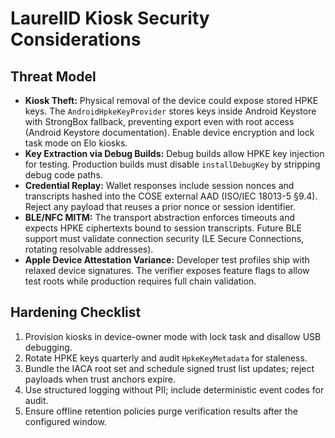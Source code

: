# LaurelID Kiosk Security Considerations

## Threat Model
- **Kiosk Theft:** Physical removal of the device could expose stored HPKE keys. The `AndroidHpkeKeyProvider` stores keys inside Android Keystore with StrongBox fallback, preventing export even with root access (Android Keystore documentation). Enable device encryption and lock task mode on Elo kiosks.
- **Key Extraction via Debug Builds:** Debug builds allow HPKE key injection for testing. Production builds must disable `installDebugKey` by stripping debug code paths.
- **Credential Replay:** Wallet responses include session nonces and transcripts hashed into the COSE external AAD (ISO/IEC 18013-5 §9.4). Reject any payload that reuses a prior nonce or session identifier.
- **BLE/NFC MITM:** The transport abstraction enforces timeouts and expects HPKE ciphertexts bound to session transcripts. Future BLE support must validate connection security (LE Secure Connections, rotating resolvable addresses).
- **Apple Device Attestation Variance:** Developer test profiles ship with relaxed device signatures. The verifier exposes feature flags to allow test roots while production requires full chain validation.

## Hardening Checklist
1. Provision kiosks in device-owner mode with lock task and disallow USB debugging.
2. Rotate HPKE keys quarterly and audit `HpkeKeyMetadata` for staleness.
3. Bundle the IACA root set and schedule signed trust list updates; reject payloads when trust anchors expire.
4. Use structured logging without PII; include deterministic event codes for audit.
5. Ensure offline retention policies purge verification results after the configured window.
